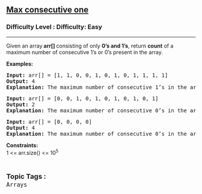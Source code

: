 <h2><a href="https://www.geeksforgeeks.org/problems/max-consecutive-one/1?page=1&difficulty=Easy&status=unsolved,attempted&sortBy=accuracy">Max consecutive one</a></h2><h3>Difficulty Level : Difficulty: Easy</h3><hr><div class="problems_problem_content__Xm_eO"><p>Given an array<strong> arr[] </strong>consisting of only <strong>0’s and 1’s</strong>, return <strong>count</strong> of a maximum number of consecutive 1’s or 0’s present in the array.&nbsp;</p>
<p><strong>Examples:</strong></p>
<pre><strong>Input: </strong>arr[] = [1, 1, 0, 0, 1, 0, 1, 0, 1, 1, 1, 1]<strong><br></strong><strong>Output: </strong>4<strong><br></strong><strong>Explanation: </strong>The maximum number of consecutive 1’s in the array is 4 from index 8-11.</pre>
<pre><strong>Input: </strong>arr[] = [0, 0, 1, 0, 1, 0, 1, 0, 1, 0, 1]<strong><br></strong><strong>Output: </strong>2<strong><br></strong><strong>Explanation: </strong>The maximum number of consecutive 0’s in the array is 2 from index 0-1.</pre>
<pre><strong>Input: </strong>arr[] = [0, 0, 0, 0]<strong><br></strong><strong>Output: </strong>4<br><strong>Explanation: </strong>The maximum number of consecutive 0’s in the array is 4.</pre>
<p><strong>Constraints:<br></strong>1 &lt;= arr.size() &lt;= 10<sup>5</sup></p></div><br><p><span style=font-size:18px><strong>Topic Tags : </strong><br><code>Arrays</code>&nbsp;